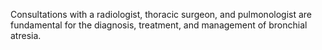 Consultations with a radiologist, thoracic surgeon, and pulmonologist are fundamental for the diagnosis, treatment, and management of bronchial atresia.